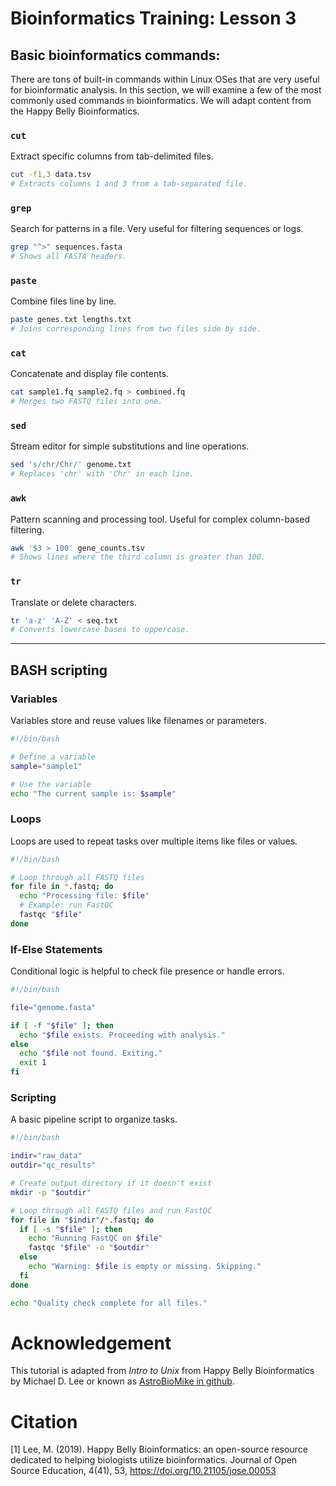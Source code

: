 # Bioinformatics Training: Lesson 3

## Basic bioinformatics commands: 

There are tons of built-in commands within Linux OSes that are very useful for bioinformatic analysis. In this section, we will examine a few of the most commonly used commands in bioinformatics. We will adapt content from the Happy Belly Bioinformatics.

### `cut`

Extract specific columns from tab-delimited files.

```bash
cut -f1,3 data.tsv
# Extracts columns 1 and 3 from a tab-separated file.
```

### `grep`

Search for patterns in a file. Very useful for filtering sequences or logs.

```bash
grep "^>" sequences.fasta
# Shows all FASTA headers.
```

### `paste`

Combine files line by line.

```bash
paste genes.txt lengths.txt
# Joins corresponding lines from two files side by side.
```

### `cat`

Concatenate and display file contents.

```bash
cat sample1.fq sample2.fq > combined.fq
# Merges two FASTQ files into one.
```

### `sed`

Stream editor for simple substitutions and line operations.

```bash
sed 's/chr/Chr/' genome.txt
# Replaces 'chr' with 'Chr' in each line.
```

### `awk`

Pattern scanning and processing tool. Useful for complex column-based filtering.

```bash
awk '$3 > 100' gene_counts.tsv
# Shows lines where the third column is greater than 100.
```

### `tr`

Translate or delete characters.

```bash
tr 'a-z' 'A-Z' < seq.txt
# Converts lowercase bases to uppercase.
```

---

## BASH scripting

### Variables

Variables store and reuse values like filenames or parameters.

```bash
#!/bin/bash

# Define a variable
sample="sample1"

# Use the variable
echo "The current sample is: $sample"
```

### Loops

Loops are used to repeat tasks over multiple items like files or values.

```bash
#!/bin/bash

# Loop through all FASTQ files
for file in *.fastq; do
  echo "Processing file: $file"
  # Example: run FastQC
  fastqc "$file"
done
```

### If-Else Statements

Conditional logic is helpful to check file presence or handle errors.

```bash
#!/bin/bash

file="genome.fasta"

if [ -f "$file" ]; then
  echo "$file exists. Proceeding with analysis."
else
  echo "$file not found. Exiting."
  exit 1
fi
```

### Scripting

A basic pipeline script to organize tasks.

```bash
#!/bin/bash

indir="raw_data"
outdir="qc_results"

# Create output directory if it doesn't exist
mkdir -p "$outdir"

# Loop through all FASTQ files and run FastQC
for file in "$indir"/*.fastq; do
  if [ -s "$file" ]; then
    echo "Running FastQC on $file"
    fastqc "$file" -o "$outdir"
  else
    echo "Warning: $file is empty or missing. Skipping."
  fi
done

echo "Quality check complete for all files."
```



# Acknowledgement
This tutorial is adapted from *Intro to Unix* from Happy Belly Bioinformatics by Michael D. Lee or known as [AstroBioMike in github](https://astrobiomike.github.io/unix/).

# Citation
[1] Lee, M. (2019). Happy Belly Bioinformatics: an open-source resource dedicated to helping biologists utilize bioinformatics. Journal of Open Source Education, 4(41), 53, https://doi.org/10.21105/jose.00053

